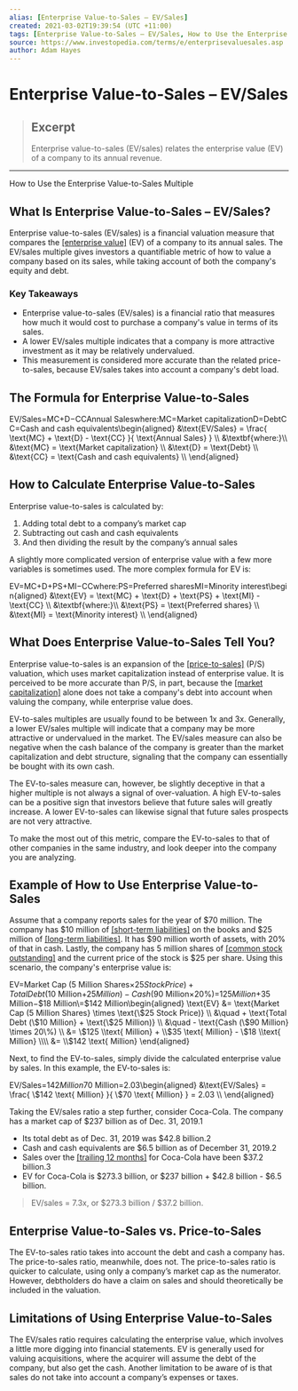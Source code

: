 ```yaml
---
alias: [Enterprise Value-to-Sales – EV/Sales]
created: 2021-03-02T19:39:54 (UTC +11:00)
tags: [Enterprise Value-to-Sales – EV/Sales, How to Use the Enterprise Value-to-Sales Multiple]
source: https://www.investopedia.com/terms/e/enterprisevaluesales.asp
author: Adam Hayes
---
```


# Enterprise Value-to-Sales – EV/Sales

> ## Excerpt
> Enterprise value-to-sales (EV/sales) relates the enterprise value (EV) of a company to its annual revenue.

---

How to Use the Enterprise Value-to-Sales Multiple
## What Is Enterprise Value-to-Sales – EV/Sales?

Enterprise value-to-sales (EV/sales) is a financial valuation measure that compares the [[enterprise value]](https://www.investopedia.com/terms/e/enterprisevalue.asp) (EV) of a company to its annual sales. The EV/sales multiple gives investors a quantifiable metric of how to value a company based on its sales, while taking account of both the company's equity and debt.

### Key Takeaways

-   Enterprise value-to-sales (EV/sales) is a financial ratio that measures how much it would cost to purchase a company's value in terms of its sales.
-   A lower EV/sales multiple indicates that a company is more attractive investment as it may be relatively undervalued.
-   This measurement is considered more accurate than the related price-to-sales, because EV/sales takes into account a company's debt load.

## The Formula for Enterprise Value-to-Sales

EV/Sales\=MC+D−CCAnnual Saleswhere:MC\=Market capitalizationD\=DebtCC\=Cash and cash equivalents\\begin{aligned} &\\text{EV/Sales} = \\frac{ \\text{MC} + \\text{D} - \\text{CC} }{ \\text{Annual Sales} } \\\\ &\\textbf{where:}\\\\ &\\text{MC} = \\text{Market capitalization} \\\\ &\\text{D} = \\text{Debt} \\\\ &\\text{CC} = \\text{Cash and cash equivalents} \\\\ \\end{aligned}

## How to Calculate Enterprise Value-to-Sales

Enterprise value-to-sales is calculated by:

1.  Adding total debt to a company’s market cap
2.  Subtracting out cash and cash equivalents
3.  And then dividing the result by the company’s annual sales

A slightly more complicated version of enterprise value with a few more variables is sometimes used. The more complex formula for EV is:

EV\=MC+D+PS+MI−CCwhere:PS\=Preferred sharesMI\=Minority interest\\begin{aligned} &\\text{EV} = \\text{MC} + \\text{D} + \\text{PS} + \\text{MI} - \\text{CC} \\\\ &\\textbf{where:}\\\\ &\\text{PS} = \\text{Preferred shares} \\\\ &\\text{MI} = \\text{Minority interest} \\\\ \\end{aligned}

## What Does Enterprise Value-to-Sales Tell You?

Enterprise value-to-sales is an expansion of the [[price-to-sales]](https://www.investopedia.com/terms/p/price-to-salesratio.asp) (P/S) valuation, which uses market capitalization instead of enterprise value. It is perceived to be more accurate than P/S, in part, because the [[market capitalization]](https://www.investopedia.com/terms/m/marketcapitalization.asp) alone does not take a company's debt into account when valuing the company, while enterprise value does.

EV-to-sales multiples are usually found to be between 1x and 3x. Generally, a lower EV/sales multiple will indicate that a company may be more attractive or undervalued in the market. The EV/sales measure can also be negative when the cash balance of the company is greater than the market capitalization and debt structure, signaling that the company can essentially be bought with its own cash.

The EV-to-sales measure can, however, be slightly deceptive in that a higher multiple is not always a signal of over-valuation. A high EV-to-sales can be a positive sign that investors believe that future sales will greatly increase. A lower EV-to-sales can likewise signal that future sales prospects are not very attractive.

To make the most out of this metric, compare the EV-to-sales to that of other companies in the same industry, and look deeper into the company you are analyzing.

## Example of How to Use Enterprise Value-to-Sales

Assume that a company reports sales for the year of $70 million. The company has $10 million of [[short-term liabilities]](https://www.investopedia.com/terms/s/shorttermdebt.asp) on the books and $25 million of [[long-term liabilities]](https://www.investopedia.com/terms/l/longtermliabilities.asp). It has $90 million worth of assets, with 20% of that in cash. Lastly, the company has 5 million shares of [[common stock outstanding]](https://www.investopedia.com/terms/o/outstandingshares.asp) and the current price of the stock is $25 per share. Using this scenario, the company's enterprise value is:

EV\=Market Cap (5 Million Shares×$25 Stock Price)+Total Debt ($10 Million+$25 Million)−Cash ($90 Million×20%)\=$125 Million+$35 Million−$18 Million\=$142 Million\\begin{aligned} \\text{EV} &= \\text{Market Cap (5 Million Shares} \\times \\text{\\$25 Stock Price)} \\\\ &\\quad + \\text{Total Debt (\\$10 Million} + \\text{\\$25 Million)} \\\\ &\\quad - \\text{Cash (\\$90 Million} \\times 20\\%) \\\\ &= \\$125 \\text{ Million} + \\$35 \\text{ Million} - \\$18 \\text{ Million} \\\\ &= \\$142 \\text{ Million} \\end{aligned}

Next, to find the EV-to-sales, simply divide the calculated enterprise value by sales. In this example, the EV-to-sales is:

EV/Sales\=$142 Million$70 Million\=2.03\\begin{aligned} &\\text{EV/Sales} = \\frac{ \\$142 \\text{ Million} }{ \\$70 \\text{ Million} } = 2.03 \\\\ \\end{aligned}

Taking the EV/sales ratio a step further, consider Coca-Cola. The company has a market cap of $237 billion as of Dec. 31, 2019.1

-   Its total debt as of Dec. 31, 2019 was $42.8 billion.2
-   Cash and cash equivalents are $6.5 billion as of December 31, 2019.2
-   Sales over the [[trailing 12 months]](https://www.investopedia.com/terms/t/ttm.asp) for Coca-Cola have been $37.2 billion.3 
-   EV for Coca-Cola is $273.3 billion, or $237 billion + $42.8 billion - $6.5 billion.

> EV/sales = 7.3x, or $273.3 billion / $37.2 billion.

## Enterprise Value-to-Sales vs. Price-to-Sales

The EV-to-sales ratio takes into account the debt and cash a company has. The price-to-sales ratio, meanwhile, does not. The price-to-sales ratio is quicker to calculate, using only a company’s market cap as the numerator. However, debtholders do have a claim on sales and should theoretically be included in the valuation.

## Limitations of Using Enterprise Value-to-Sales

The EV/sales ratio requires calculating the enterprise value, which involves a little more digging into financial statements. EV is generally used for valuing acquisitions, where the acquirer will assume the debt of the company, but also get the cash. Another limitation to be aware of is that sales do not take into account a company’s expenses or taxes.
